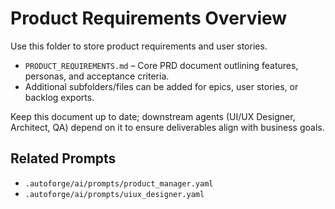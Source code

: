 # Product Requirements Overview

Use this folder to store product requirements and user stories.

- `PRODUCT_REQUIREMENTS.md` – Core PRD document outlining features, personas, and acceptance criteria.
- Additional subfolders/files can be added for epics, user stories, or backlog exports.

Keep this document up to date; downstream agents (UI/UX Designer, Architect, QA)
depend on it to ensure deliverables align with business goals.

## Related Prompts

- `.autoforge/ai/prompts/product_manager.yaml`
- `.autoforge/ai/prompts/uiux_designer.yaml`
